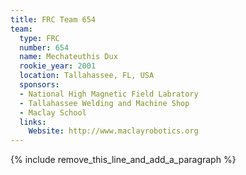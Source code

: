 ```yaml
---
title: FRC Team 654
team:
  type: FRC
  number: 654
  name: Mechateuthis Dux
  rookie_year: 2001
  location: Tallahassee, FL, USA
  sponsors:
  - National High Magnetic Field Labratory
  - Tallahassee Welding and Machine Shop
  - Maclay School
  links:
    Website: http://www.maclayrobotics.org
---
```


{% include remove_this_line_and_add_a_paragraph %}